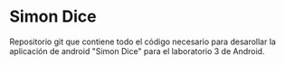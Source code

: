 # Simon Dice
Repositorio git que contiene todo el código necesario para desarollar la aplicación de android "Simon Dice" para el laboratorio 3 de Android.
